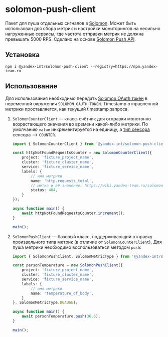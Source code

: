 # solomon-push-client

Пакет для пуша отдельных сигналов в [Solomon].
Может быть использован для сбора метрик и настройки мониторингов
на несильно нагруженные сервисы, где частота отправки метрик не должна превышать 5000 RPS.
Сделано на основе [Solomon Push API][push-API].

## Установка

```shell
npm i @yandex-int/solomon-push-client --registry=https://npm.yandex-team.ru
```

## Использование

Для использования необходимо передать [Solomon OAuth токен][OAuth-токен] в переменной окружения `SOLOMON_OAUTH_TOKEN`.
Timestamp отправленной метрики проставляется, как текущий timestamp запроса.

1. `SolomonCounterClient` –– класс-счётчик для отправки монотонно возрастающего значения во времени какой-либо метрики.
По умолчанию `value` инкрементируется на единицу, а [тип сенсора][sensor-type] сенсора ⟶ `COUNTER`.

    ```ts
    import { SolomonCounterClient } from '@yandex-int/solomon-push-client';

    const httpNotFoundRequestsCounter = new SolomonCounterClient({
        project: 'fixture_project_name',
        cluster: 'fixture_cluster_name',
        service: 'fixture_service_name',
        labels: {
            // имя метрики
            name: 'http.requests_total',
            // метка и её значение: https://wiki.yandex-team.ru/solomon/userguide/datamodel/#types
            status: 404,
        }
    });

    async function main() {
        await httpNotFoundRequestsCounter.increment();
    }

    main();
    ```

2. `SolomonPushClient` –– базовый класс, поддерживающий отправку произвольного типа метрик (в отличие от `SolomonCounterClient`).
Для пуша метрики необходимо воспользоваться методом `push`:

    ```ts
    import { SolomonPushClient, SolomonMetricType } from '@yandex-int/solomon-push-client';

    const personTemperature = new SolomonPushClient({
        project: 'fixture_project_name',
        cluster: 'fixture_cluster_name',
        service: 'fixture_service_name',
        labels: {
            // имя метрики
            name: 'temperature_of_body',
        }
    }, SolomonMetricType.DGAUGE);

    async function main() {
        await personTemperature.push(36.6);
    }

    main();
    ```

[Solomon]: https://wiki.yandex-team.ru/solomon/
[push-API]: https://wiki.yandex-team.ru/solomon/api/push/
[OAuth-токен]: https://wiki.yandex-team.ru/solomon/api/v2/#authentication
[sensor-type]: https://wiki.yandex-team.ru/solomon/userguide/datamodel/#types
